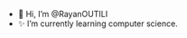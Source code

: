 - 👋 Hi, I’m @RayanOUTILI
- ✨ I’m currently learning computer science.

<!---
RayanOUTILI/RayanOUTILI is a ✨ special ✨ repository because its `README.md` (this file) appears on your GitHub profile.
You can click the Preview link to take a look at your changes.
--->
